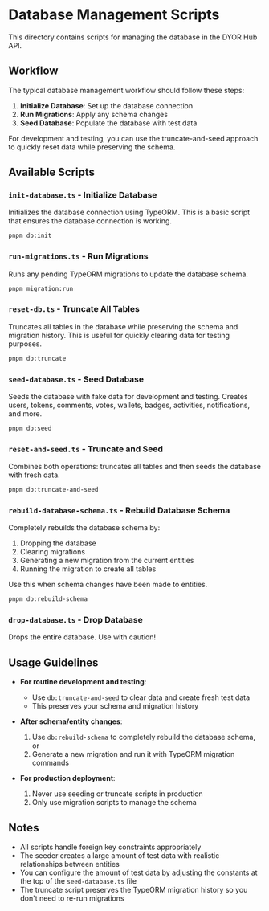 # Database Management Scripts

This directory contains scripts for managing the database in the DYOR Hub API.

## Workflow

The typical database management workflow should follow these steps:

1. **Initialize Database**: Set up the database connection
2. **Run Migrations**: Apply any schema changes
3. **Seed Database**: Populate the database with test data

For development and testing, you can use the truncate-and-seed approach to quickly reset data while preserving the schema.

## Available Scripts

### `init-database.ts` - Initialize Database

Initializes the database connection using TypeORM. This is a basic script that ensures the database connection is working.

```bash
pnpm db:init
```

### `run-migrations.ts` - Run Migrations

Runs any pending TypeORM migrations to update the database schema.

```bash
pnpm migration:run
```

### `reset-db.ts` - Truncate All Tables

Truncates all tables in the database while preserving the schema and migration history. This is useful for quickly clearing data for testing purposes.

```bash
pnpm db:truncate
```

### `seed-database.ts` - Seed Database

Seeds the database with fake data for development and testing. Creates users, tokens, comments, votes, wallets, badges, activities, notifications, and more.

```bash
pnpm db:seed
```

### `reset-and-seed.ts` - Truncate and Seed

Combines both operations: truncates all tables and then seeds the database with fresh data.

```bash
pnpm db:truncate-and-seed
```

### `rebuild-database-schema.ts` - Rebuild Database Schema

Completely rebuilds the database schema by:

1. Dropping the database
2. Clearing migrations
3. Generating a new migration from the current entities
4. Running the migration to create all tables

Use this when schema changes have been made to entities.

```bash
pnpm db:rebuild-schema
```

### `drop-database.ts` - Drop Database

Drops the entire database. Use with caution!

## Usage Guidelines

- **For routine development and testing**:

  - Use `db:truncate-and-seed` to clear data and create fresh test data
  - This preserves your schema and migration history

- **After schema/entity changes**:

  1. Use `db:rebuild-schema` to completely rebuild the database schema, or
  2. Generate a new migration and run it with TypeORM migration commands

- **For production deployment**:
  1. Never use seeding or truncate scripts in production
  2. Only use migration scripts to manage the schema

## Notes

- All scripts handle foreign key constraints appropriately
- The seeder creates a large amount of test data with realistic relationships between entities
- You can configure the amount of test data by adjusting the constants at the top of the `seed-database.ts` file
- The truncate script preserves the TypeORM migration history so you don't need to re-run migrations
